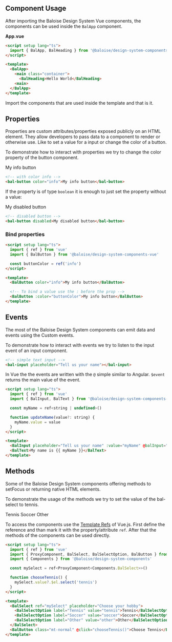 ## Component Usage

After importing the Baloise Design System Vue components, the components can be used inside the `BalApp` component.

**App.vue**

```html
<script setup lang="ts">
  import { BalApp, BalHeading } from '@baloise/design-system-components-vue'
</script>

<template>
  <BalApp>
    <main class="container">
      <BalHeading>Hello World</BalHeading>
    <main>
  </BalApp>
</template>
```

Import the components that are used inside the template and that is it.

## Properties

Properties are custom attributes/properties exposed publicly on an HTML element. They allow developers to pass data to
a component to render or otherwise use. Like to set a value for a input or change the color of a button.

To demonstrate how to interact with properties we try to change the color property of the button component.

<bal-app>
  <bal-button color="info">My info button</bal-button>
</bal-app>

```html
<!-- with color info -->
<bal-button color="info">My info button</bal-button>
```

If the property is of type `boolean` it is enough to just set the property without a value:

<bal-app>
  <bal-button disabled>My disabled button</bal-button>
</bal-app>

```html
<!-- disabled button -->
<bal-button disabled>My disabled button</bal-button>
```

### Bind properties

```html
<script setup lang="ts">
  import { ref } from 'vue'
  import { BalButton } from '@baloise/design-system-components-vue'

  const buttonColor = ref('info')
</script>

<template>
  <BalButton color="info">My info button</BalButton>

  <!-- To bind a value use the : before the prop -->
  <BalButton :color="buttonColor">My info button</BalButton>
</template>
```

## Events

The most of the Baloise Design System components can emit data and events using the Custom events.

To demonstrate how to interact with events we try to listen to the input event of an input component.

<bal-app>
  <bal-input placeholder="Tell us your name"></bal-input>
</bal-app>

```html
<!-- simple text input -->
<bal-input placeholder="Tell us your name"></bal-input>
```

In Vue the the events are written with the `@` simple similar to Angular.
`$event` returns the main value of the event.

```html
<script setup lang="ts">
  import { ref } from 'vue'
  import { BalInput, BalText } from '@baloise/design-system-components-vue'

  const myName = ref<string | undefined>()

  function updateName(value?: string) {
    myName.value = value
  }
</script>

<template>
  <BalInput placeholder="Tell us your name" :value="myName" @balInput="updateName($event)"></BalInput>
  <BalText>My name is {{ myName }}</BalText>
</template>
```

## Methods

Some of the Baloise Design System components offering methods to setFocus or returning native HTML elements.

To demonstrate the usage of the methods we try to set the value of the bal-select to tennis.

<bal-app>
  <bal-select placeholder="Choose your hobby">
    <bal-select-option label="Tennis" value="tennis">
      Tennis
    </bal-select-option>
    <bal-select-option label="Soccer" value="soccer">
      Soccer
    </bal-select-option>
    <bal-select-option label="Other" value="other">
      Other
    </bal-select-option>
  </bal-select>
</bal-app>

To access the components use the [Template Refs](https://vuejs.org/guide/essentials/template-refs.html) of Vue.js.
First define the reference and than mark it with the property/attribute `ref`.
After that the methods of the components can be used directly.

```html
<script setup lang="ts">
  import { ref } from 'vue'
  import { ProxyComponent, BalSelect, BalSelectOption, BalButton } from '@baloise/design-system-components-vue'
  import { Components } from '@baloise/design-system-components'

  const mySelect = ref<ProxyComponent<Components.BalSelect>>()

  function chooseTennis() {
    mySelect.value?.$el.select('tennis')
  }
</script>

<template>
  <BalSelect ref="mySelect" placeholder="Choose your hobby">
    <BalSelectOption label="Tennis" value="tennis">Tennis</BalSelectOption>
    <BalSelectOption label="Soccer" value="soccer">Soccer</BalSelectOption>
    <BalSelectOption label="Other" value="other">Other</BalSelectOption>
  </BalSelect>
  <BalButton class="mt-normal" @click="chooseTennis()">Choose Tennis</BalButton>
</template>
```